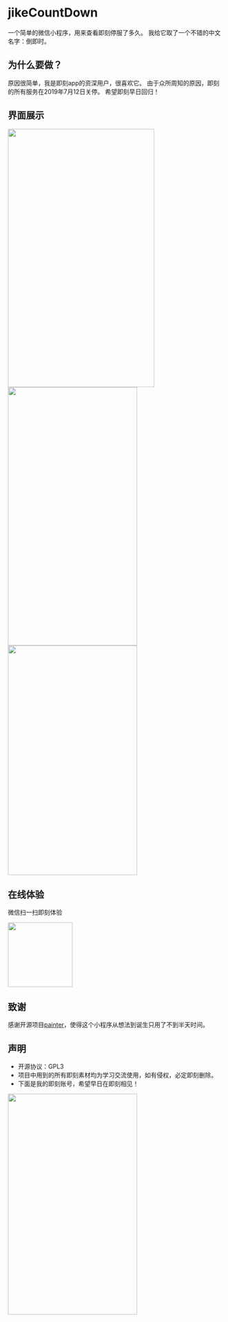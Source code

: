 # jikeCountDown
一个简单的微信小程序，用来查看即刻停服了多久。
我给它取了一个不错的中文名字：倒即时。

## 为什么要做？
原因很简单，我是即刻app的资深用户，很喜欢它。
由于众所周知的原因，即刻的所有服务在2019年7月12日关停。
希望即刻早日回归！

## 界面展示
<img src="https://i.loli.net/2019/07/19/5d30af0025bf716109.png" width="340" height="600" align=center />

<img src="https://i.loli.net/2019/07/19/5d30afda2b7f535444.jpg" width="300" height="600" align=center />

<img src="https://i.loli.net/2019/07/19/5d30afd97dba723854.png" width="300" height="533" align=center />

## 在线体验
微信扫一扫即刻体验

<img src="https://tva1.sinaimg.cn/large/0060lm7Tly1g500fjwxbuj309k09k762.jpg" width="150" height="150" align=center />


## 致谢
感谢开源项目[painter](https://github.com/Kujiale-Mobile/Painter)，使得这个小程序从想法到诞生只用了不到半天时间。

## 声明
- 开源协议：GPL3
- 项目中用到的所有即刻素材均为学习交流使用，如有侵权，必定即刻删除。
- 下面是我的即刻账号，希望早日在即刻相见！

<img src="https://tva1.sinaimg.cn/large/0060lm7Tly1g500oxqrfhj30u01fbaol.jpg" width="300" height="513" align=center />

